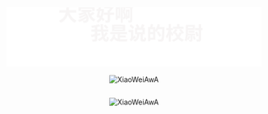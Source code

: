 <div id="title" align="center">
    <img src="assets/Welcome.svg" alt="Welcome Image" />
    <div style="display: flex; justify-content: space-around; align-items: center; width: 100%;">
        <p><img src="https://github-readme-stats.vercel.app/api?username=XiaoWeiAwA&card_width=500&show_icons=true&locale=cn" alt="XiaoWeiAwA" /></p>
    </div>
    <div style="display: flex; justify-content: space-around; align-items: center; width: 100%;">
        <p><img src="https://github-readme-stats.vercel.app/api/top-langs?username=XiaoWeiAwA&card_width=500&show_icons=true&locale=cn&layout=compact" alt="XiaoWeiAwA" /></p>
    </div>
</div>
